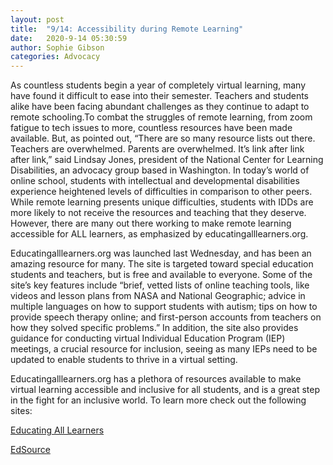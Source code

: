 ```yaml
---
layout: post
title:  "9/14: Accessibility during Remote Learning"
date:   2020-9-14 05:30:59
author: Sophie Gibson
categories: Advocacy
---
```


As countless students begin a year of completely virtual learning, many have found it difficult to ease into their semester. Teachers and students alike have been facing abundant challenges as they continue to adapt to remote schooling.To combat the struggles of remote learning, from zoom fatigue to tech issues to more, countless resources have been made available. But, as pointed out, “There are so many resource lists out there. Teachers are overwhelmed. Parents are overwhelmed. It’s link after link after link,” said Lindsay Jones, president of the National Center for Learning Disabilities, an advocacy group based in Washington. In today’s world of online school, students with intellectual and developmental disabilities experience heightened levels of difficulties in comparison to other peers. While remote learning presents unique difficulties, students with IDDs are more likely to not receive the resources and teaching that they deserve. However, there are many out there working to make remote learning accessible for ALL learners, as emphasized by educatingalllearners.org.

Educatingalllearners.org was launched last Wednesday, and has been an amazing resource for many. The site is targeted toward special education  students and teachers, but is free and available to everyone. Some of the site’s key features include “brief, vetted lists of online teaching tools, like videos and lesson plans from NASA and National Geographic; advice in multiple languages on how to support students with autism; tips on how to provide speech therapy online; and first-person accounts from teachers on how they solved specific problems.” In addition, the site also provides guidance for conducting virtual Individual Education Program (IEP) meetings, a crucial resource for inclusion, seeing as many IEPs need to be updated to enable students to thrive in a virtual setting.

Educatingalllearners.org has a plethora of resources available to make virtual learning accessible and inclusive for all students, and is a great step in the fight for an inclusive world. To learn more check out the following sites:

[Educating All Learners](https://eala.wpengine.com/)

[EdSource](https://edsource.org/2020/new-website-offers-tips-for-teachers-about-virtual-special-education/628741)
